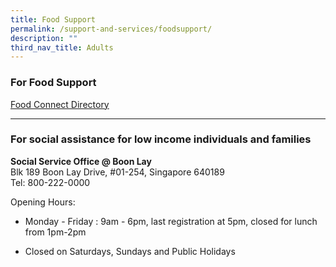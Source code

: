 ```yaml
---
title: Food Support
permalink: /support-and-services/foodsupport/
description: ""
third_nav_title: Adults
---
```


<h3>For Food Support</h3>

[Food Connect Directory](https://foodconnect.gov.sg/directory/)


---

<h3>For social assistance for low income individuals and families</h3>
<b>Social Service Office @ Boon Lay</b><br>
Blk 189 Boon Lay Drive, #01-254, Singapore 640189<br>
Tel: 800-222-0000
    
Opening Hours: 
*   Monday - Friday : 9am - 6pm, last registration at 5pm, closed for lunch from 1pm-2pm
    
*   Closed on Saturdays, Sundays and Public Holidays
    

  

